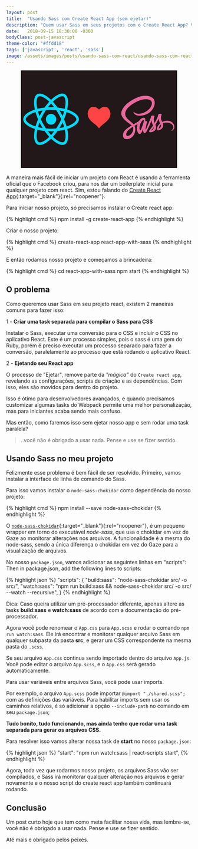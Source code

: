 ```yaml
---
layout: post
title:  "Usando Sass com Create React App (sem ejetar)"
description: "Quem usar Sass em seus projetos com o Create React App? Vamos ver como fazer isso sem ejetar o projeto ou rodar uma task extra."
date:   2018-09-15 18:30:00 -0300
bodyClass: post-javascript
theme-color: "#ffdd18"
tags: ['javascript', 'react', 'sass']
image: /assets/images/posts/usando-sass-com-react/usando-sass-com-react.jpg
---
```


<figure>
  <picture>
    <source type="image/webp" srcset="/assets/images/webp/posts/usando-sass-com-react/usando-sass-com-react.webp" />
    <source srcset="/assets/images/posts/usando-sass-com-react/usando-sass-com-react.jpg" />
    <img itemprop="image" src="/assets/images/posts/usando-sass-com-react/usando-sass-com-react.jpg" alt="Usando Sass com Create React App (sem ejetar)" />
  </picture>
</figure>

A maneira mais fácil de iniciar um projeto com React é usando a ferramenta oficial que o Facebook criou, para nos dar um boilerplate inicial para qualquer projeto com react. Sim, estou falando do [Create React App](https://github.com/facebook/create-react-app){:target="_blank"}{:rel="noopener"}.

Para iniciar nosso projeto, só precisamos instalar o Create react app:

{% highlight cmd %}
npm install -g create-react-app
{% endhighlight %}

Criar o nosso projeto:

{% highlight cmd %}
create-react-app react-app-with-sass
{% endhighlight %}

E então rodamos nosso projeto e começamos a brincadeira:

{% highlight cmd %}
cd react-app-with-sass
npm start
{% endhighlight %}


## O problema

Como queremos usar Sass em seu projeto react, existem 2 maneiras comuns para fazer isso:

1 - **Criar uma task separada para compilar o Sass para CSS**

Instalar o Sass, executar uma conversão para o CSS e incluir o CSS no aplicativo React. Este é um processo simples, pois o sass é uma gem do Ruby, porém é preciso executar um processo separado para fazer a conversão, paralelamente ao processo que está rodando o aplicativo React.

2 - **Ejetando seu React app**

O processo de "Ejetar", remove parte da *"mágica"* do `Create react app`, revelando as configurações, scripts de criação e as dependências. Com isso, eles são movidos para dentro do projeto.

Isso é ótimo para desenvolvedores avançados, e quando precisamos customizar algumas tasks do Webpack permite uma melhor personalização, mas para iniciantes acaba sendo mais confuso.


Mas então, como faremos isso sem ejetar nosso app e sem rodar uma task paralela?


> ..você não é obrigado a usar nada. Pense e use se fizer sentido.


## Usando Sass no meu projeto

Felizmente esse problema é bem fácil de ser resolvido. Primeiro, vamos instalar a interface de linha de comando do Sass.

Para isso vamos instalar o `node-sass-chokidar` como dependência do nosso projeto:

{% highlight cmd %}
npm install --save node-sass-chokidar
{% endhighlight %}

O [`node-sass-chokidar`](https://github.com/michaelwayman/node-sass-chokidar#node-sass-chokidar){:target="_blank"}{:rel="noopener"}, é um pequeno wrapper em torno do executável *node-sass*, que usa o chokidar em vez de Gaze ao monitorar alterações nos arquivos. A funcionalidade é a mesma do node-sass, sendo a única diferença o chokidar em vez do Gaze para a visualização de arquivos.

No nosso `package.json`, vamos adicionar as seguintes linhas em "scripts":
Then in package.json, add the following lines to scripts:

{% highlight json %}
"scripts": {
  "build:sass": "node-sass-chokidar src/ -o src/",
  "watch:sass": "npm run build:sass && node-sass-chokidar src/ -o src/ --watch --recursive",
}
{% endhighlight %}

Dica: Caso queira utilizar um pré-processador diferente, apenas altere as tasks **build:sass** e **watch:sass** de acordo com a documentação do pré-processador.

Agora você pode renomear o `App.css` para `App.scss` e rodar o comando `npm run watch:sass`. Ele irá encontrar e monitorar qualquer arquivo Sass em qualquer subpasta da pasta **src**, e gerar um CSS correspondente na mesma pasta do `.scss`.

Se seu arquivo `App.css` continua sendo importado dentro do arquivo `App.js`. Você pode editar o arquivo `App.scss`, e o `App.css` será gerado automaticamente.

Para usar variáveis entre arquivos Sass, você pode usar imports.

Por exemplo, o arquivo `App.scss` pode importar `@import "./shared.scss";` com as definições das variáveis. Para habilitar imports sem usar os caminhos relativos, é só adicionar a opção `--include-path` no comando em seu `package.json`;

**Tudo bonito, tudo funcionando, mas ainda tenho que rodar uma task separada para gerar os arquivos CSS.**

Para resolver isso vamos alterar nossa task de **start** no nosso `package.json`:

{% highlight json %}
"start": "npm run watch:sass | react-scripts start",
{% endhighlight %}

Agora, toda vez que rodarmos nosso projeto, os arquivos Sass vão ser compilados, e Sass irá monitorar qualquer alteração nos arquivos e gerar novamente e o nosso script do create react app também continuará rodando.


## Conclusão

Um post curto hoje que tem como meta facilitar nossa vida, mas lembre-se, você não é obrigado a usar nada. Pense e use se fizer sentido.

Até mais e obrigado pelos peixes.

